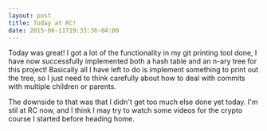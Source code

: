 ```yaml
---
layout: post
title: Today at RC!
date: 2015-06-11T19:33:36-04:00
---
```


Today was great! I got a lot of the functionality in my git printing tool
done, I have now successfully implemented both a hash table and an n-ary
tree for this project! Basically all I have left to do is implement
something to print out the tree, so I just need to think carefully about
how to deal with commits with multiple children or parents.

The downside to that was that I didn't get too much else done yet today.
I'm stil at RC now, and I think I may try to watch some videos for the
crypto course I started before heading home. 
